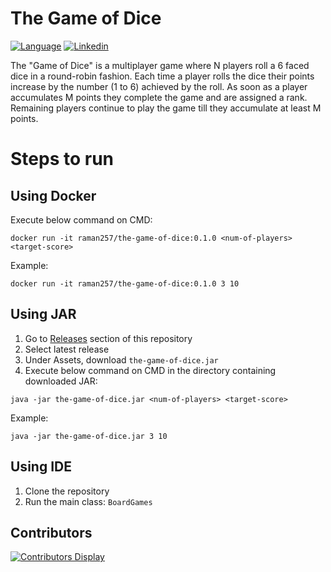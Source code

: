 # The Game of Dice

[![Language](https://img.shields.io/badge/Made_with-Java-orange.svg?style=flat-square&logo=java)](#)
[![Linkedin](https://img.shields.io/badge/Contact-@257ramanrb-blue.svg?style=flat-square&logo=linkedin)](https://www.linkedin.com/in/257ramanrb/)

The "Game of Dice" is a multiplayer game where N players roll a 6 faced dice in a round-robin fashion. Each time a player rolls the dice their points increase by the number (1 to 6) achieved by the roll. As soon as a player accumulates M points they complete the game and are assigned a rank. Remaining players continue to play the game till they accumulate at least M points.

# Steps to run

## Using Docker

Execute below command on CMD:

``` 
docker run -it raman257/the-game-of-dice:0.1.0 <num-of-players> <target-score> 
```

Example:
``` 
docker run -it raman257/the-game-of-dice:0.1.0 3 10 
```

## Using JAR
 1. Go to [Releases](https://github.com/257ramanrb/the-game-of-dice/releases) section of this repository 
 2. Select latest release
 3. Under Assets, download `the-game-of-dice.jar`
 4. Execute below command on CMD in the directory containing downloaded JAR:
 
 ``` 
 java -jar the-game-of-dice.jar <num-of-players> <target-score> 
 ``` 
 
 Example: 
 ``` 
 java -jar the-game-of-dice.jar 3 10 
 ``` 
 
 ## Using IDE
 1. Clone the repository
 2. Run the main class: `BoardGames`

## Contributors
[![Contributors Display](https://badges.pufler.dev/contributors/257ramanrb/dsa?size=50&padding=5&bots=true)](https://badges.pufler.dev)
